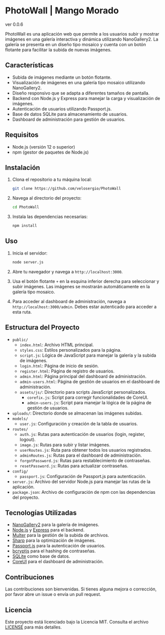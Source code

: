 # PhotoWall | Mango Morado

ver 0.0.6

PhotoWall es una aplicación web que permite a los usuarios subir y mostrar imágenes en una galería interactiva y dinámica utilizando NanoGallery2. La galería se presenta en un diseño tipo mosaico y cuenta con un botón flotante para facilitar la subida de nuevas imágenes.

## Características

- Subida de imágenes mediante un botón flotante.
- Visualización de imágenes en una galería tipo mosaico utilizando NanoGallery2.
- Diseño responsivo que se adapta a diferentes tamaños de pantalla.
- Backend con Node.js y Express para manejar la carga y visualización de imágenes.
- Autenticación de usuarios utilizando Passport.js.
- Base de datos SQLite para almacenamiento de usuarios.
- Dashboard de administración para gestión de usuarios.

## Requisitos

- Node.js (versión 12 o superior)
- npm (gestor de paquetes de Node.js)

## Instalación

1. Clona el repositorio a tu máquina local:

    ```bash
    git clone https://github.com/velosergio/PhotoWall
    ```

2. Navega al directorio del proyecto:

    ```bash
    cd PhotoWall
    ```

3. Instala las dependencias necesarias:

    ```bash
    npm install
    ```

## Uso

1. Inicia el servidor:

    ```bash
    node server.js
    ```

2. Abre tu navegador y navega a `http://localhost:3000`.

3. Usa el botón flotante `+` en la esquina inferior derecha para seleccionar y subir imágenes. Las imágenes se mostrarán automáticamente en la galería tipo mosaico.

4. Para acceder al dashboard de administración, navega a `http://localhost:3000/admin`. Debes estar autenticado para acceder a esta ruta.

## Estructura del Proyecto

- `public/`
  - `index.html`: Archivo HTML principal.
  - `styles.css`: Estilos personalizados para la página.
  - `script.js`: Lógica de JavaScript para manejar la galería y la subida de imágenes.
  - `login.html`: Página de inicio de sesión.
  - `register.html`: Página de registro de usuarios.
  - `admin.html`: Página principal del dashboard de administración.
  - `admin-users.html`: Página de gestión de usuarios en el dashboard de administración.
  - `assets/js/`: Directorio para scripts JavaScript personalizados.
    - `corefix.js`: Script para corregir funcionalidades de CoreUI.
    - `admin-users.js`: Script para manejar la lógica de la página de gestión de usuarios.
- `uploads/`: Directorio donde se almacenan las imágenes subidas.
- `models/`
  - `user.js`: Configuración y creación de la tabla de usuarios.
- `routes/`
  - `auth.js`: Rutas para autenticación de usuarios (login, register, logout).
  - `image.js`: Rutas para subir y listar imágenes.
  - `userRoutes.js`: Ruta para obtener todos los usuarios registrados.
  - `adminRoutes.js`: Rutas para el dashboard de administración.
  - `forgotPassword.js`: Rutas para restablecimiento de contraseñas.
  - `resetPassword.js`: Rutas para actualizar contraseñas.
- `config/`
  - `passport.js`: Configuración de Passport.js para autenticación.
- `server.js`: Archivo del servidor Node.js para manejar las rutas de la aplicación.
- `package.json`: Archivo de configuración de npm con las dependencias del proyecto.

## Tecnologías Utilizadas

- [NanoGallery2](https://nanogallery2.nanostudio.org/) para la galería de imágenes.
- [Node.js](https://nodejs.org/) y [Express](https://expressjs.com/) para el backend.
- [Multer](https://github.com/expressjs/multer) para la gestión de la subida de archivos.
- [Sharp](https://sharp.pixelplumbing.com/) para la optimización de imágenes.
- [Passport.js](http://www.passportjs.org/) para la autenticación de usuarios.
- [bcryptjs](https://github.com/dcodeIO/bcrypt.js) para el hashing de contraseñas.
- [SQLite](https://www.sqlite.org/index.html) como base de datos.
- [CoreUI](https://coreui.io/) para el dashboard de administración.

## Contribuciones

Las contribuciones son bienvenidas. Si tienes alguna mejora o corrección, por favor abre un issue o envía un pull request.

## Licencia

Este proyecto está licenciado bajo la Licencia MIT. Consulta el archivo [LICENSE](LICENSE) para más detalles.
